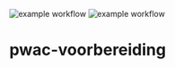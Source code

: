 ![example workflow](https://github.com/PointlessPancake/pwac-voorbereiding/actions/workflows/maven-tests.yaml/badge.svg)
![example workflow](https://github.com/PointlessPancake/pwac-voorbereiding/actions/workflows/storybook-tests.yaml/badge.svg)

# pwac-voorbereiding
